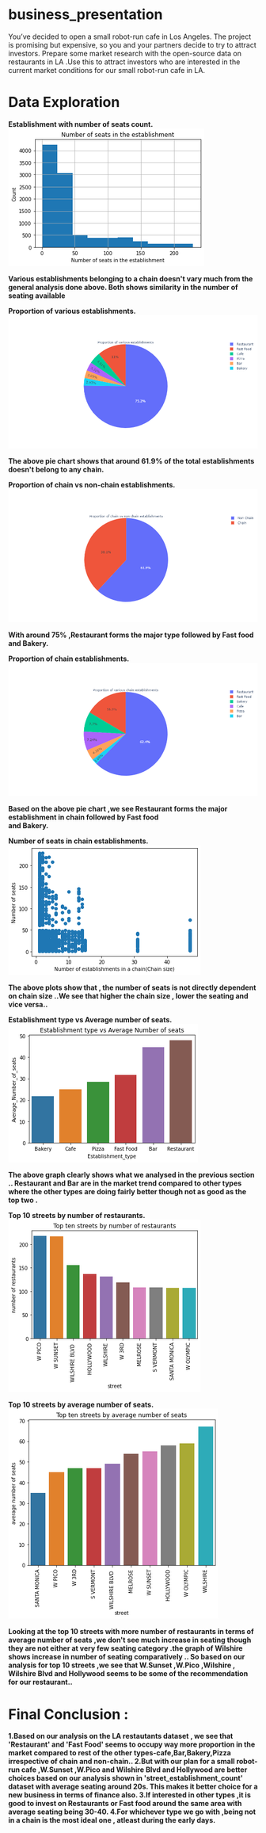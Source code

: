 # business_presentation
You’ve decided to open a small robot-run cafe in Los Angeles. The project is promising but expensive, so you and your partners decide to try to attract investors.
Prepare some market research with the open-source data on restaurants in LA .Use this to attract investors who
are interested in the current market conditions for our small robot-run cafe in LA.  

# Data Exploration
<b>Establishment with number of seats count.  
![Establishment with number of seats count.](images/la_seat.png 'Establishment with number of seats count.')   

<b>Various establishments belonging to a chain doesn't vary much from the general analysis done above.
Both shows similarity in the number of seating available
 
<b>Proportion of various establishments.  
![Proportion of various establishments.](images/la_proportion.png 'Proportion of various establishments.')    

<b>The above pie chart shows that around 61.9% of the total establishments doesn't belong to any chain.  

<b>Proportion of chain vs non-chain establishments.  
![Proportion of chain vs non-chain establishments.](images/la_chain_nonchain.png 'Proportion of chain vs non-chain establishments.')  

<b>With around 75% ,Restaurant forms the major type followed by Fast food and Bakery.

<b>Proportion of chain establishments.  
![Proportion of chain establishments.](images/la_chain_prop.png 'Proportion of chain .')  

<b>Based on the above pie chart ,we see Restaurant forms the major establishment in chain followed by Fast food  
and Bakery.
 
<b>Number of seats in  chain establishments.
![Number of seats in  chain establishments.](images/seats_chain.png 'Number of seats in  chain establishments.')

<b>The above plots show that , the number of seats is not directly dependent on chain size ..We see that
higher the chain size , lower the seating and vice versa..
 
<b>Establishment type vs Average number of seats.  
![Establishment type vs Average number of seats.](images/la_type_seats.png 'Establishment type vs Average number of seats.')   
 
 <b>The above graph clearly shows what we analysed in the previous section ..
Restaurant and Bar are in the market trend compared to other types where the other types are
doing fairly better though not as good as the top two .
 
 
<b>Top 10 streets by number of restaurants.  
![Top 10 streets by number of restaurants.](images/la_street_no_restaurant.png 'Top 10 streets by number of restaurants.')    
 
<b>Top 10 streets by average number of seats.
![Top 10 streets by number of restaurants.](images/la_seat_street.png 'Top 10 streets by number of restaurants.')   

 <b>Looking at the top 10 streets with more number of restaurants in terms of average number of seats ,we don't
see much increase in seating though they are not either at very few seating category .the graph of Wilshire
shows increase in number of seating comparatively ..
So based on our analysis for top 10 streets ,we see that W.Sunset ,W.Pico ,Wilshire , Wilshire Blvd and
Hollywood seems to be some of the recommendation for our restaurant..
 
# Final Conclusion :
1.Based on our analysis on the LA restautants dataset , we see that 'Restaurant' and 'Fast Food' seems to
occupy way more proportion in the market compared to rest of the other types-cafe,Bar,Bakery,Pizza irrespective
of chain and non-chain..
2.But with our plan for a small robot-run cafe ,W.Sunset ,W.Pico and Wilshire Blvd and Hollywood are better
choices based on our analysis shown in 'street_establishment_count' dataset with average seating around 20s.
This makes it better choice for a new business in terms of finance also.
3.If interested in other types ,it is good to invest on Restaurants or Fast food around the same area with
average seating being 30-40. 4.For whichever type we go with ,being not in a chain is the most ideal one , atleast during the early days.
  
